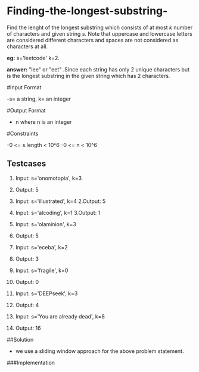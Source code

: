 # Finding-the-longest-substring-

Find the lenght of the longest substring which consists of at most *k* number of characters and given string *s*. Note that uppercase and lowercase letters are considered different characters and spaces are not considered as characters at all.

**eg:**          s='leetcode' k=2.

**answer:** "lee" or "eet" .Since each string has only 2 unique characters but is the longest substring in the given string which has 2 characters.

#Input Format

-s= a string, k= an integer

#Output Format

- n where n is an integer

#Constraints

-0 <= s.length < 10^6
-0 <= n < 10^6

## Testcases

1. Input:
   s='onomotopia', k=3
1. Output:
   5
  
2. Input:
   s='illustrated', k=4
2.Output:
   5

3. Input:
    s='alcoding', k=1
3.Output:
   1

4. Input:
   s='olaminion', k=3
4. Output:
   5

5. Input:
   s='eceba', k=2
5. Output:
   3
   
6. Input:
   s='fragile', k=0
6. Output:
   0

7. Input:
   s='DEEPseek', k=3
7. Output:
   4

9. Input:
   s='You are already dead', k=8
9. Output:
   16




##Solution

- we use a sliding window approach for the above problem statement.

###Implementation

